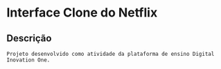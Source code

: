 
# Interface Clone do Netflix	

## Descrição

	Projeto desenvolvido como atividade da plataforma de ensino Digital Inovation One.